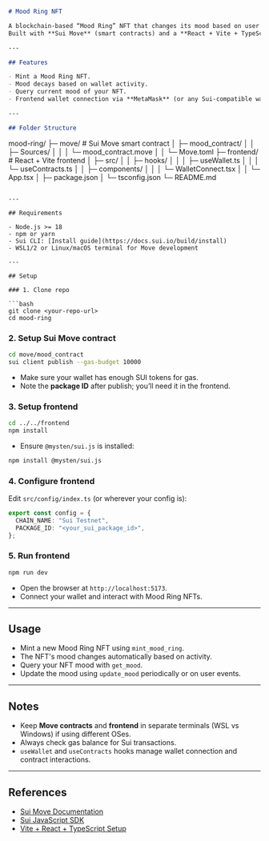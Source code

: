 ```markdown
# Mood Ring NFT

A blockchain-based “Mood Ring” NFT that changes its mood based on user activity but reverse, if you're active, it'll be sad, and if you're idle, it'll become happy.  
Built with **Sui Move** (smart contracts) and a **React + Vite + TypeScript** frontend.

---

## Features

- Mint a Mood Ring NFT.
- Mood decays based on wallet activity.
- Query current mood of your NFT.
- Frontend wallet connection via **MetaMask** (or any Sui-compatible wallet).

---

## Folder Structure

```

mood-ring/
├─ move/                     # Sui Move smart contract
│  ├─ mood\_contract/
│  │  ├─ Sources/
│  │  │  └─ mood\_contract.move
│  │  └─ Move.toml
├─ frontend/                  # React + Vite frontend
│  ├─ src/
│  │  ├─ hooks/
│  │  │  ├─ useWallet.ts
│  │  │  └─ useContracts.ts
│  │  ├─ components/
│  │  │  └─ WalletConnect.tsx
│  │  └─ App.tsx
│  ├─ package.json
│  └─ tsconfig.json
└─ README.md

````

---

## Requirements

- Node.js >= 18
- npm or yarn
- Sui CLI: [Install guide](https://docs.sui.io/build/install)
- WSL1/2 or Linux/macOS terminal for Move development

---

## Setup

### 1. Clone repo

```bash
git clone <your-repo-url>
cd mood-ring
````

### 2. Setup Sui Move contract

```bash
cd move/mood_contract
sui client publish --gas-budget 10000
```

* Make sure your wallet has enough SUI tokens for gas.
* Note the **package ID** after publish; you’ll need it in the frontend.

### 3. Setup frontend

```bash
cd ../../frontend
npm install
```

* Ensure `@mysten/sui.js` is installed:

```bash
npm install @mysten/sui.js
```

### 4. Configure frontend

Edit `src/config/index.ts` (or wherever your config is):

```ts
export const config = {
  CHAIN_NAME: "Sui Testnet",
  PACKAGE_ID: "<your_sui_package_id>",
};
```

### 5. Run frontend

```bash
npm run dev
```

* Open the browser at `http://localhost:5173`.
* Connect your wallet and interact with Mood Ring NFTs.

---

## Usage

* Mint a new Mood Ring NFT using `mint_mood_ring`.
* The NFT's mood changes automatically based on activity.
* Query your NFT mood with `get_mood`.
* Update the mood using `update_mood` periodically or on user events.

---

## Notes

* Keep **Move contracts** and **frontend** in separate terminals (WSL vs Windows) if using different OSes.
* Always check gas balance for Sui transactions.
* `useWallet` and `useContracts` hooks manage wallet connection and contract interactions.

---

## References

* [Sui Move Documentation](https://docs.sui.io/build/move)
* [Sui JavaScript SDK](https://github.com/MystenLabs/sui/tree/main/sdk/javascript)
* [Vite + React + TypeScript Setup](https://vitejs.dev/guide/)
